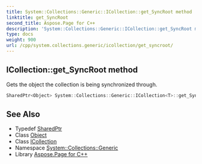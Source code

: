 ```yaml
---
title: System::Collections::Generic::ICollection::get_SyncRoot method
linktitle: get_SyncRoot
second_title: Aspose.Page for C++
description: 'System::Collections::Generic::ICollection::get_SyncRoot method. Gets the object the collection is being synchronized through in C++.'
type: docs
weight: 900
url: /cpp/system.collections.generic/icollection/get_syncroot/
---
```

## ICollection::get_SyncRoot method


Gets the object the collection is being synchronized through.

```cpp
SharedPtr<Object> System::Collections::Generic::ICollection<T>::get_SyncRoot() const
```

## See Also

* Typedef [SharedPtr](../../../system/sharedptr/)
* Class [Object](../../../system/object/)
* Class [ICollection](../)
* Namespace [System::Collections::Generic](../../)
* Library [Aspose.Page for C++](../../../)
